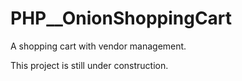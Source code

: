 # PHP__OnionShoppingCart
A shopping cart with vendor management.

This project is still under construction.
